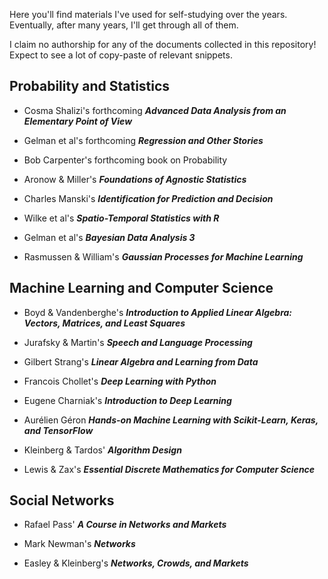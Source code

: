 Here you'll find materials I've used for self-studying over the years. Eventually, after many years, I'll get through all of them.

I claim no authorship for any of the documents collected in this repository! Expect to see a lot of copy-paste of relevant snippets.

## Probability and Statistics

- Cosma Shalizi's forthcoming ___Advanced Data Analysis from an Elementary Point of View___

- Gelman et al's forthcoming ___Regression and Other Stories___

- Bob Carpenter's forthcoming book on Probability

- Aronow & Miller's ___Foundations of Agnostic Statistics___

- Charles Manski's ___Identification for Prediction and Decision___

- Wilke et al's ___Spatio-Temporal Statistics with R___

- Gelman et al's ___Bayesian Data Analysis 3___

- Rasmussen & William's ___Gaussian Processes for Machine Learning___

## Machine Learning and Computer Science

- Boyd & Vandenberghe's ___Introduction to Applied Linear Algebra: Vectors, Matrices, and Least Squares___ 

- Jurafsky & Martin's ___Speech and Language Processing___

- Gilbert Strang's ___Linear Algebra and Learning from Data___

- Francois Chollet's ___Deep Learning with Python___

- Eugene Charniak's ___Introduction to Deep Learning___

- Aurélien Géron ___Hands-on Machine Learning with Scikit-Learn, Keras, and TensorFlow___

- Kleinberg & Tardos' ___Algorithm Design___

- Lewis & Zax's ___Essential Discrete Mathematics for Computer Science___

## Social Networks

- Rafael Pass' ___A Course in Networks and Markets___

- Mark Newman's ___Networks___

- Easley & Kleinberg's ___Networks, Crowds, and Markets___


